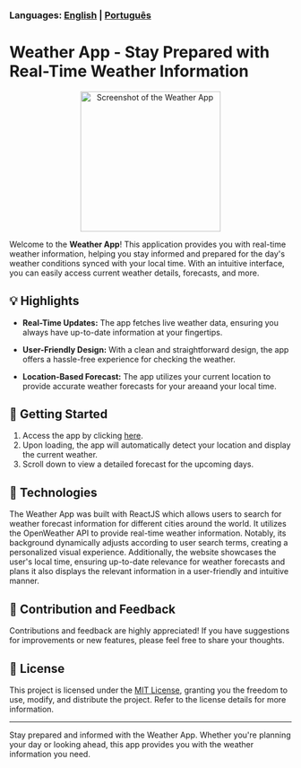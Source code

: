 ### Languages: [English](README_en.md) | [Português](README.md)

# Weather App - Stay Prepared with Real-Time Weather Information

<p align="center">
  <img src="https://user-images.githubusercontent.com/112256751/262828521-32e57244-4013-49d1-ae17-fcb0b3e6f2ec.JPG" width="250" alt="Screenshot of the Weather App"/>
</p>

Welcome to the **Weather App**! This application provides you with real-time weather information, helping you stay informed and prepared for the day's weather conditions synced with your local time. With an intuitive interface, you can easily access current weather details, forecasts, and more.

## 💡 Highlights

- **Real-Time Updates:** The app fetches live weather data, ensuring you always have up-to-date information at your fingertips.
  
- **User-Friendly Design:** With a clean and straightforward design, the app offers a hassle-free experience for checking the weather.

- **Location-Based Forecast:** The app utilizes your current location to provide accurate weather forecasts for your areaand your local time.

## 🚀 Getting Started

1. Access the app by clicking [here](https://weather-app-react-jeanlamego.vercel.app/).
2. Upon loading, the app will automatically detect your location and display the current weather.
3. Scroll down to view a detailed forecast for the upcoming days.

## 📜 Technologies

The Weather App was built with ReactJS which allows users to search for weather forecast information for different cities around the world. It utilizes the OpenWeather API to provide real-time weather information. Notably, its background dynamically adjusts according to user search terms, creating a personalized visual experience. Additionally, the website showcases the user's local time, ensuring up-to-date relevance for weather forecasts and plans it also displays the relevant information in a user-friendly and intuitive manner.

## 🙌 Contribution and Feedback

Contributions and feedback are highly appreciated! If you have suggestions for improvements or new features, please feel free to share your thoughts.

## 📝 License

This project is licensed under the [MIT License](LICENSE), granting you the freedom to use, modify, and distribute the project. Refer to the license details for more information.

---

Stay prepared and informed with the Weather App. Whether you're planning your day or looking ahead, this app provides you with the weather information you need.
